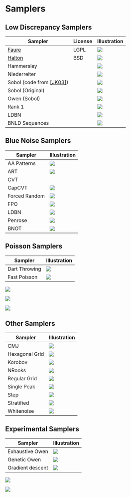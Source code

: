#  Samplers


## Low Discrepancy Samplers

Sampler | License  |Illustration
--------|------|---
[Faure](../sampler_faure) | LGPL |[![](../data/faure/faure_1024.png)](../sampler_faure)
[Halton](../sampler_halton)| BSD | [![](../data/halton/halton_1024.png)](../sampler_halton)
Hammersley | |[![](../data/hammersley/hammersley_1024.png)](../sampler_hammersley)
Niederreiter | | [![](../data/nieddereiter/nieddereiter_1024.png)](../sampler_niederreiter)
Sobol (code from [\[JK03\]](http://web.maths.unsw.edu.au/~fkuo/sobol/)) |  |[![](../data/sobolkuo/sobolkuo_1024.png)](../sampler_sobolkuo)
Sobol (Original) | | [![](../data/sobolindiced/sobolindiced_1024.png)](../sampler_sobolindiced)
Owen (Sobol) | |[![](../data/owen/owen_1024.png)](../sampler_owen)
Rank 1 |  |[![](../data/rank1/rank1_1024.png)](../sampler_rank1)
LDBN |  |  [![](../data/ldbn/ldbn_1024.png)](../sampler_ldbn)
BNLD Sequences |  |  [![](../data/BNLDS/BNLDS_4096.png)](../sampler_BNLDS)

##  Blue Noise Samplers

Sampler |  Illustration
--------|------
AA Patterns  |[![](../data/aapatterns/aapatterns_1024.png)](../sampler_aapatterns)
ART | [![](../data/art/art_1024.png)](../sampler_art)
CVT  | | [![](../data/CVT/CVT_1024.png)](../sampler_CVT)
CapCVT | [![](../data/CapCVT/CapCVT_1024.png)](../sampler_CapCVT)
Forced Random | [![](../data/forced_random/forced_random_1024.png)](../sampler_forced_random)
FPO | [![](../data/FPO/FPO_1024.png)](../sampler_FPO)
LDBN | [![](../data/ldbn/ldbn_1024.png)](../sampler_ldbn)
Penrose | [![](../data/penrose/penrose_1024.png)](../sampler_penrose)
BNOT | [![](../data/BNOT/BNOT_1024.png)](../sampler_BNOT)

## Poisson Samplers

Sampler |  Illustration
--------|------
Dart Throwing | [![](../data/dart_throwing/dart_throwing_1024.png)](../sampler_dart_throwing)
Fast Poisson | [![](../data/fastpoisson/fastpoisson_1024.png)](../sampler_fastpoisson)
![](../data/empty.png)

![](../data/empty.png)

![](../data/empty.png)

## Other Samplers

Sampler |  Illustration
--------|------
CMJ | [![](../data/cmj/cmj_1024.png)](../sampler_cmj)
Hexagonal Grid | [![](../data/hexagonal_grid/hexagonal_grid_1024.png)](../sampler_hexagonal_grid)
Korobov | [![](../data/korobov/korobov_1024.png)](../sampler_korobov)
NRooks | [![](../data/nrooks/nrooks_1024.png)](../sampler_nrooks)
Regular Grid | [![](../data/regular_grid/regular_grid_1024.png)](../sampler_regular_grid)
Single Peak | [![](../data/singlepeak/singlepeak_1024.png)](../sampler_singlepeak)
Step | [![](../data/step/step_1024.png)](../sampler_step)
Stratified | [![](../data/stratified/stratified_1024.png)](../sampler_stratified)
Whitenoise | [![](../data/stratified/stratified_1024.png)](../sampler_stratified)

## Experimental Samplers

Sampler |  Illustration
--------|------
Exhaustive Owen | [![](../data/exhaustive_owen/exhaustive_owen_16.png)](../sampler_exhaustive_owen)
Genetic Owen | [![](../data/genetic_owen/genetic_owen_64.png)](../sampler_genetic_owen)
Gradient descent | [![](../data/gradient_descent/optimbnot_1024.png)](../sampler_gradient_descent)

![](../data/empty.png)

![](../data/empty.png)
